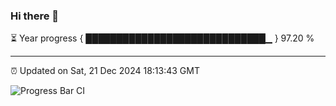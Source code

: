 ### Hi there 👋

⏳ Year progress { █████████████████████████████▁ } 97.20 %

---

⏰ Updated on Sat, 21 Dec 2024 18:13:43 GMT

![Progress Bar CI](https://github.com/code-lakshay/GitHub-Actions-Demo/workflows/Progress%20Bar%20CI/badge.svg)
